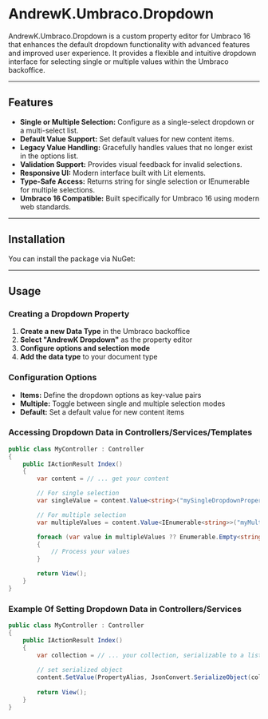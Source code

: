 # AndrewK.Umbraco.Dropdown

AndrewK.Umbraco.Dropdown is a custom property editor for Umbraco 16 that enhances the default dropdown functionality with advanced features and improved user experience. It provides a flexible and intuitive dropdown interface for selecting single or multiple values within the Umbraco backoffice.

---

## Features

- **Single or Multiple Selection:** Configure as a single-select dropdown or a multi-select list.
- **Default Value Support:** Set default values for new content items.
- **Legacy Value Handling:** Gracefully handles values that no longer exist in the options list.
- **Validation Support:** Provides visual feedback for invalid selections.
- **Responsive UI:** Modern interface built with Lit elements.
- **Type-Safe Access:** Returns string for single selection or IEnumerable<string> for multiple selections.
- **Umbraco 16 Compatible:** Built specifically for Umbraco 16 using modern web standards.

---

## Installation

You can install the package via NuGet:

---

## Usage

### Creating a Dropdown Property

1. **Create a new Data Type** in the Umbraco backoffice
2. **Select "AndrewK Dropdown"** as the property editor
3. **Configure options and selection mode**
4. **Add the data type** to your document type

### Configuration Options

- **Items:** Define the dropdown options as key-value pairs
- **Multiple:** Toggle between single and multiple selection modes
- **Default:** Set a default value for new content items

### Accessing Dropdown Data in Controllers/Services/Templates

```csharp
public class MyController : Controller
{
    public IActionResult Index()
    {
        var content = // ... get your content

        // For single selection
        var singleValue = content.Value<string>("mySingleDropdownProperty");

        // For multiple selection
        var multipleValues = content.Value<IEnumerable<string>>("myMultiDropdownProperty");

        foreach (var value in multipleValues ?? Enumerable.Empty<string>())
        {
            // Process your values
        }

        return View();
    }
}
```

### Example Of Setting Dropdown Data in Controllers/Services

```csharp
public class MyController : Controller
{
    public IActionResult Index()
    {
        var collection = // ... your collection, serializable to a list of strings
        
        // set serialized object
        content.SetValue(PropertyAlias, JsonConvert.SerializeObject(collection));
        
        return View();
    }
}
```
